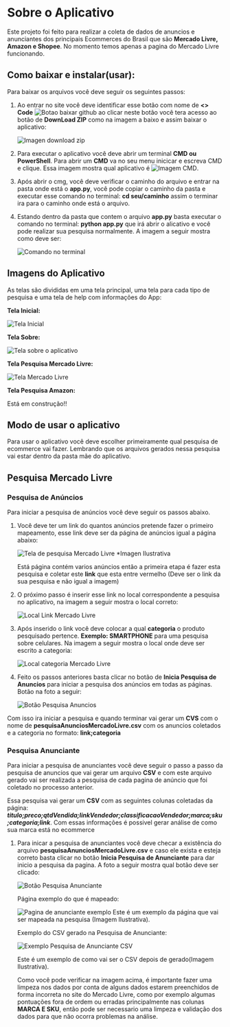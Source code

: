<!-- # Coleta Ecommerce Automatica  -->

<a id="sobre"></a>
# Sobre o Aplicativo

Este projeto foi feito para realizar a coleta de dados de anuncios e anunciantes dos principais Ecommerces do Brasil que são **Mercado Livre, Amazon e Shopee**. No momento temos apenas a pagina do Mercado Livre funcionando.

<a id="baixar"></a>
## Como baixar e instalar(usar):

Para baixar os arquivos você deve seguir os seguintes passos:

1. Ao entrar no site você deve identificar esse botão com nome de **<> Code** ![Botao baixar github](./assets/botaoCodeGithub.png)  ao clicar neste botão você tera acesso ao botão de **DownLoad ZIP** como na imagem a baixo e assim baixar o aplicativo:

    ![Imagen download zip](./assets/botaoDownloadGithub.png)

2. Para executar o aplicativo você deve abrir um terminal **CMD ou PowerShell**. Para abrir um **CMD** va no seu menu inicicar e escreva CMD e clique. Essa imagem mostra qual aplicativo é ![Imagem CMD](./assets/imagensCMDIcon.png).

3. Após abrir o cmg, você deve verificar o caminho do arquivo e entrar na pasta onde está o **app.py**, você pode copiar o caminho da pasta e executar esse comando no terminal: **cd seu/caminho** assim o terminar ira para o caminho onde está o arquivo.

4. Estando dentro da pasta que contem o arquivo **app.py** basta executar o comando no terminal: **python app.py** que irá abrir o alicativo e você pode realizar sua pesquisa normalmente. A imagem a seguir mostra como deve ser:

    ![Comando no terminal](./assets/imagemComandoCMD.png)


<a id="imagensAplicativo"></a>
## Imagens do Aplicativo

As telas são divididas em uma tela principal, uma tela para cada tipo de pesquisa e uma tela de help com informações do App:

**Tela Inicial:**

![Tela Inicial](./assets/paginaInicial.png)

**Tela Sobre:**

![Tela sobre o aplicativo](./assets/telaSobre.png)

**Tela Pesquisa Mercado Livre:**

![Tela Mercado Livre](./assets/telaMercadoLivre.png)

**Tela Pesquisa Amazon:**

Está em construção!!

<a id="modoDeUsar"></a>
## Modo de usar o aplicativo

Para usar o aplicativo você deve escolher primeiramente qual pesquisa de ecommerce vai fazer. Lembrando que os arquivos gerados nessa pesquisa vai estar dentro da pasta mãe do aplicativo.

<a id="pesquisaMercadoLivre"></a>
## Pesquisa Mercado Livre

<a id="pesquisaAnunciosMercadoLivre"></a>
### Pesquisa de Anúncios

Para iniciar a pesquisa de anúncios você deve seguir os passos abaixo.

1. Você deve ter um link do quantos anúncios pretende fazer o primeiro mapeamento, esse link deve ser da página de anúncios igual a página abaixo:

    ![Tela de pesquisa Mercado Livre](./assets/mercadoLivreAnunciosExemplo.png)
    *Imagen Ilustrativa

    Está página contém varios anúncios então a primeira etapa é fazer esta pesquisa e coletar este **link** que esta entre vermelho (Deve ser o link da sua pesquisa e não igual a imagem)

2. O próximo passo é inserir esse link no local correspondente a pesquisa no aplicativo, na imagem a seguir mostra o local correto:

    ![Local Link Mercado Livre](./assets/localLinkMercadoLivre.png)

3. Após inserido o link você deve colocar a qual **categoria** o produto pesquisado pertence. **Exemplo: SMARTPHONE** para uma pesquisa sobre celulares. Na imagem a seguir mostra o local onde deve ser escrito a categoria:

    ![Local categoria Mercado Livre](./assets/localCategoriaMercadoLivre.png)

4. Feito os passos anteriores basta clicar no botão de **Inicia Pesquisa de Anuncios** para iniciar a pesquisa dos anúncios em todas as páginas. Botão na foto a seguir:

    ![Botão Pesquisa Anuncios](./assets/botaoPesquisaAnunciosMercadoLivre.png)

Com isso ira iniciar a pesquisa e quando terminar vai gerar um **CVS** com o nome de **pesquisaAnunciosMercadoLivre.csv** com os anuncios coletados e a categoria no formato: **link;categoria**

<a id="pesquisaAnuncianteMercadoLivre"></a>
### Pesquisa Anunciante

Para iniciar a pesquisa de anunciantes você deve seguir o passo a passo da pesquisa de anuncios que vai gerar um arquivo **CSV** e com este arquivo gerado vai ser realizada a pesquisa de cada pagina de anúncio que foi coletado no processo anterior. 

Essa pesquisa vai gerar um **CSV** com as seguintes colunas coletadas da página: ***titulo;preco;qtdVendida;linkVendedor;classificacaoVendedor;marca;sku;categoria;link***. Com essas informações é possivel gerar análise de como sua marca está no ecommerce

1. Para inicar a pesquisa de anunciantes você deve checar a existência do arquivo **pesquisaAnunciosMercadoLivre.csv** e caso ele exista e esteja correto basta clicar no botão **Inicia Pesquisa de Anunciante** para dar inicio a pesquisa da pagina. A foto a seguir mostra qual botão deve ser clicado:

    ![Botão Pesquisa Anunciante](./assets/botaoPesquisaAnuncianteMercadoLivre.png)

    Página exemplo do que é mapeado:

    ![Pagina de anunciante exemplo](./assets/paginaAnuncianteMercadoLivre.png)
    Este é um exemplo da página que vai ser mapeada na pesquisa (Imagem Ilustrativa).

    Exemplo do CSV gerado na Pesquisa de Anunciante:

    ![Exemplo Pesquisa de Anunciante CSV](./assets/exemploPesquisaAnuncianteMercadoLivre.png)

    Este é um exemplo de como vai ser o CSV depois de gerado(Imagem Ilustrativa).

    Como você pode verificar na imagem acima, é importante fazer uma limpeza nos dados por conta de alguns dados estarem preenchidos de forma incorreta no site do Mercado Livre, como por exemplo algumas pontuações fora de ordem ou erradas principalmente nas colunas **MARCA E SKU**, então pode ser necessario uma limpeza e validação dos dados para que não ocorra problemas na análise.



